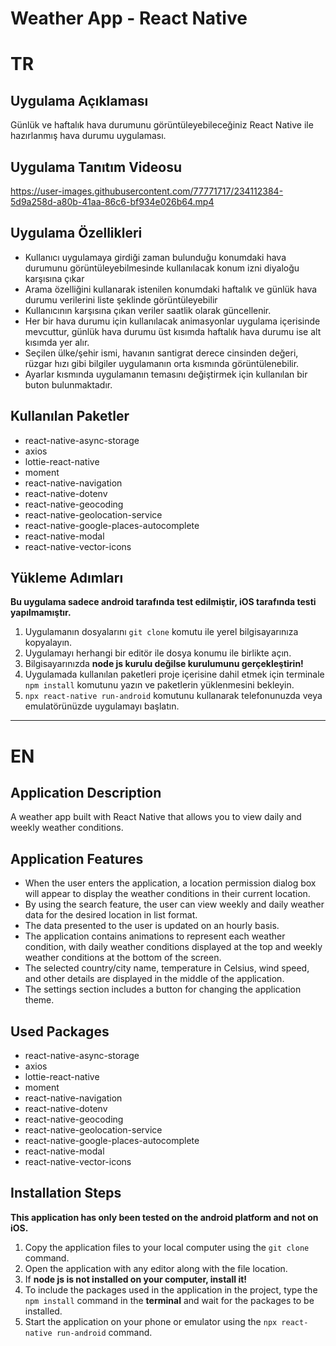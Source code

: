 # Weather App - React Native

# TR

## Uygulama Açıklaması

Günlük ve haftalık hava durumunu görüntüleyebileceğiniz React Native ile hazırlanmış hava durumu uygulaması.

## Uygulama Tanıtım Videosu

https://user-images.githubusercontent.com/77771717/234112384-5d9a258d-a80b-41aa-86c6-bf934e026b64.mp4

## Uygulama Özellikleri

* Kullanıcı uygulamaya girdiği zaman bulunduğu konumdaki hava durumunu görüntüleyebilmesinde kullanılacak konum izni diyaloğu karşısına çıkar
* Arama özelliğini kullanarak istenilen konumdaki haftalık ve günlük hava durumu verilerini liste şeklinde görüntüleyebilir
* Kullanıcının karşısına çıkan veriler saatlik olarak güncellenir.
* Her bir hava durumu için kullanılacak animasyonlar uygulama içerisinde mevcuttur, günlük hava durumu üst kısımda haftalık hava durumu ise 
alt kısımda yer alır.
* Seçilen ülke/şehir ismi, havanın santigrat derece cinsinden değeri, rüzgar hızı gibi bilgiler uygulamanın orta kısmında görüntülenebilir.
* Ayarlar kısmında uygulamanın temasını değiştirmek için kullanılan bir buton bulunmaktadır.

## Kullanılan Paketler

* react-native-async-storage
* axios
* lottie-react-native
* moment
* react-native-navigation
* react-native-dotenv
* react-native-geocoding
* react-native-geolocation-service
* react-native-google-places-autocomplete
* react-native-modal
* react-native-vector-icons

## Yükleme Adımları

**Bu uygulama sadece android tarafında test edilmiştir, iOS tarafında testi yapılmamıştır.**

1. Uygulamanın dosyalarını `git clone` komutu ile yerel bilgisayarınıza kopyalayın.
2. Uygulamayı herhangi bir editör ile dosya konumu ile birlikte açın.
3. Bilgisayarınızda **node js kurulu değilse kurulumunu gerçekleştirin!** 
4. Uygulamada kullanılan paketleri proje içerisine dahil etmek için terminale `npm install` komutunu yazın ve paketlerin yüklenmesini bekleyin.
5. `npx react-native run-android` komutunu kullanarak telefonunuzda veya emulatörünüzde uygulamayı başlatın.

---

# EN

## Application Description

A weather app built with React Native that allows you to view daily and weekly weather conditions.

## Application Features

* When the user enters the application, a location permission dialog box will appear to display the weather conditions in their current location.
* By using the search feature, the user can view weekly and daily weather data for the desired location in list format.
* The data presented to the user is updated on an hourly basis.
* The application contains animations to represent each weather condition, with daily weather conditions displayed at the top and weekly weather conditions at the bottom of the screen.
* The selected country/city name, temperature in Celsius, wind speed, and other details are displayed in the middle of the application.
* The settings section includes a button for changing the application theme.

## Used Packages

* react-native-async-storage
* axios
* lottie-react-native
* moment
* react-native-navigation
* react-native-dotenv
* react-native-geocoding
* react-native-geolocation-service
* react-native-google-places-autocomplete
* react-native-modal
* react-native-vector-icons

## Installation Steps

**This application has only been tested on the android platform and not on iOS.**

1. Copy the application files to your local computer using the `git clone` command.
2. Open the application with any editor along with the file location.
3. If **node js is not installed on your computer, install it!**
4. To include the packages used in the application in the project, type the `npm install` command in the **terminal** and wait for the packages to be installed.
5. Start the application on your phone or emulator using the `npx react-native run-android` command.



















